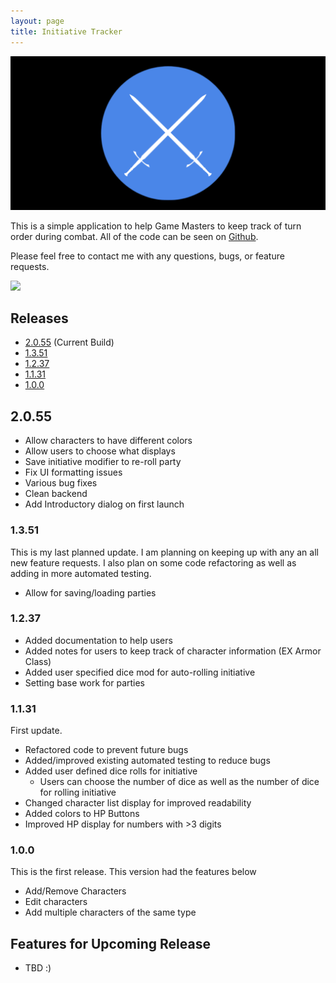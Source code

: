```yaml
---
layout: page
title: Initiative Tracker
---
```


![](https://github.com/tsonnen/InitiativeTracker/raw/master/images/Initiative%20Tracker-feature-graphic.png)


This is a simple application to help Game Masters to keep track of turn order during combat. All of the code can be seen on <a href="https://github.com/tsonnen/InitiativeTracker">Github</a>. 

Please feel free to contact me with any questions, bugs, or feature requests.

<a href="https://play.google.com/store/apps/details?id=com.tsonnen.initiativetracker"><img src="https://play.google.com/intl/en_us/badges/images/generic/en_badge_web_generic.png" width="200"></a>

## Releases
* [2.0.55](#2055) (Current Build)
* [1.3.51](#1351)
* [1.2.37](#1237)
* [1.1.31](#1131)
* [1.0.0](#100)

## 2.0.55
* Allow characters to have different colors
* Allow users to choose what displays
* Save initiative modifier to re-roll party
* Fix UI formatting issues
* Various bug fixes
* Clean backend
* Add Introductory dialog on first launch

### 1.3.51
This is my last planned update. I am planning on keeping up with 
any an all new feature requests. I also plan on some code 
refactoring as well as adding in more automated testing.
* Allow for saving/loading parties

### 1.2.37
* Added documentation to help users
* Added notes for users to keep track of character information (EX Armor
 Class)
* Added user specified dice mod for auto-rolling initiative
* Setting base work for parties

### 1.1.31
First update.
* Refactored code to prevent future bugs
* Added/improved existing automated testing to reduce bugs
* Added user defined dice rolls for initiative
    * Users can choose the number of dice as well as the number of dice 
    for rolling initiative
* Changed character list display for improved readability
* Added colors to HP Buttons
* Improved HP display for numbers with >3 digits


### 1.0.0
This is the first release. This version had the features below
* Add/Remove Characters
* Edit characters
* Add multiple characters of the same type

## Features for Upcoming Release
* TBD :)
